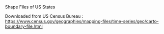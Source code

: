 Shape Files of US States

Downloaded from US Census Bureau :
https://www.census.gov/geographies/mapping-files/time-series/geo/carto-boundary-file.html
